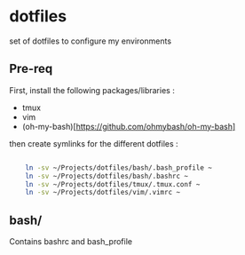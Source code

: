 # dotfiles

set of dotfiles to configure my environments


## Pre-req
First, install the following packages/libraries : 
  -  tmux
  -  vim
  -  (oh-my-bash)[https://github.com/ohmybash/oh-my-bash]

then create symlinks for the different dotfiles :

```bash

    ln -sv ~/Projects/dotfiles/bash/.bash_profile ~
    ln -sv ~/Projects/dotfiles/bash/.bashrc ~
    ln -sv ~/Projects/dotfiles/tmux/.tmux.conf ~
    ln -sv ~/Projects/dotfiles/vim/.vimrc ~

```

## bash/
Contains bashrc and bash_profile
